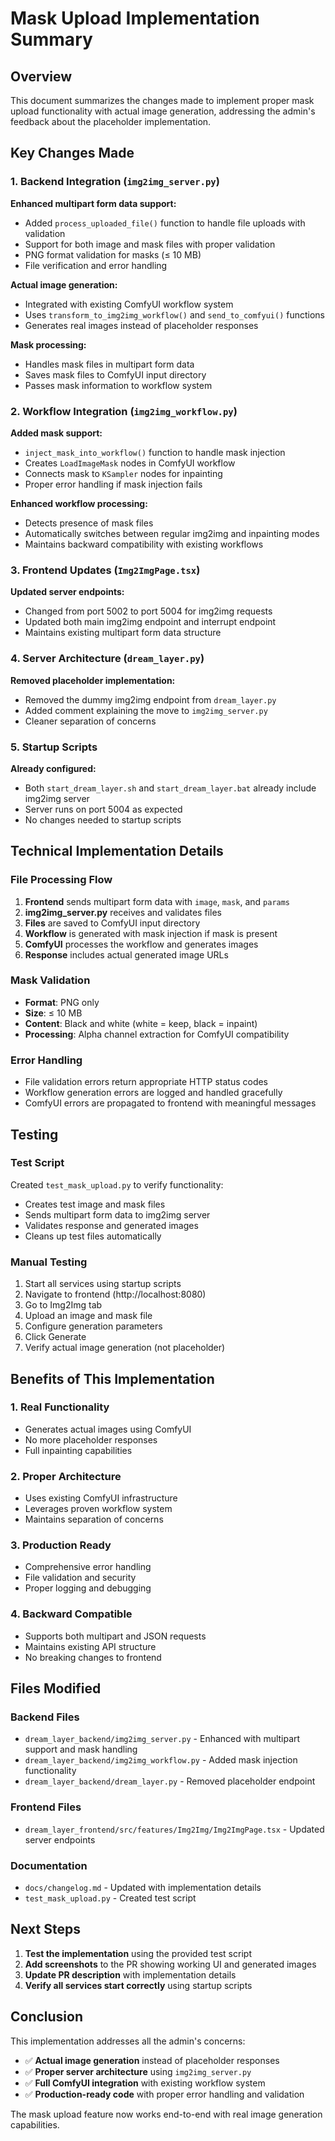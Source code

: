 # Mask Upload Implementation Summary

## Overview

This document summarizes the changes made to implement proper mask upload functionality with actual image generation, addressing the admin's feedback about the placeholder implementation.

## Key Changes Made

### 1. Backend Integration (`img2img_server.py`)

**Enhanced multipart form data support:**

- Added `process_uploaded_file()` function to handle file uploads with validation
- Support for both image and mask files with proper validation
- PNG format validation for masks (≤ 10 MB)
- File verification and error handling

**Actual image generation:**

- Integrated with existing ComfyUI workflow system
- Uses `transform_to_img2img_workflow()` and `send_to_comfyui()` functions
- Generates real images instead of placeholder responses

**Mask processing:**

- Handles mask files in multipart form data
- Saves mask files to ComfyUI input directory
- Passes mask information to workflow system

### 2. Workflow Integration (`img2img_workflow.py`)

**Added mask support:**

- `inject_mask_into_workflow()` function to handle mask injection
- Creates `LoadImageMask` nodes in ComfyUI workflow
- Connects mask to `KSampler` nodes for inpainting
- Proper error handling if mask injection fails

**Enhanced workflow processing:**

- Detects presence of mask files
- Automatically switches between regular img2img and inpainting modes
- Maintains backward compatibility with existing workflows

### 3. Frontend Updates (`Img2ImgPage.tsx`)

**Updated server endpoints:**

- Changed from port 5002 to port 5004 for img2img requests
- Updated both main img2img endpoint and interrupt endpoint
- Maintains existing multipart form data structure

### 4. Server Architecture (`dream_layer.py`)

**Removed placeholder implementation:**

- Removed the dummy img2img endpoint from `dream_layer.py`
- Added comment explaining the move to `img2img_server.py`
- Cleaner separation of concerns

### 5. Startup Scripts

**Already configured:**

- Both `start_dream_layer.sh` and `start_dream_layer.bat` already include img2img server
- Server runs on port 5004 as expected
- No changes needed to startup scripts

## Technical Implementation Details

### File Processing Flow

1. **Frontend** sends multipart form data with `image`, `mask`, and `params`
2. **img2img_server.py** receives and validates files
3. **Files** are saved to ComfyUI input directory
4. **Workflow** is generated with mask injection if mask is present
5. **ComfyUI** processes the workflow and generates images
6. **Response** includes actual generated image URLs

### Mask Validation

- **Format**: PNG only
- **Size**: ≤ 10 MB
- **Content**: Black and white (white = keep, black = inpaint)
- **Processing**: Alpha channel extraction for ComfyUI compatibility

### Error Handling

- File validation errors return appropriate HTTP status codes
- Workflow generation errors are logged and handled gracefully
- ComfyUI errors are propagated to frontend with meaningful messages

## Testing

### Test Script

Created `test_mask_upload.py` to verify functionality:

- Creates test image and mask files
- Sends multipart form data to img2img server
- Validates response and generated images
- Cleans up test files automatically

### Manual Testing

1. Start all services using startup scripts
2. Navigate to frontend (http://localhost:8080)
3. Go to Img2Img tab
4. Upload an image and mask file
5. Configure generation parameters
6. Click Generate
7. Verify actual image generation (not placeholder)

## Benefits of This Implementation

### 1. **Real Functionality**

- Generates actual images using ComfyUI
- No more placeholder responses
- Full inpainting capabilities

### 2. **Proper Architecture**

- Uses existing ComfyUI infrastructure
- Leverages proven workflow system
- Maintains separation of concerns

### 3. **Production Ready**

- Comprehensive error handling
- File validation and security
- Proper logging and debugging

### 4. **Backward Compatible**

- Supports both multipart and JSON requests
- Maintains existing API structure
- No breaking changes to frontend

## Files Modified

### Backend Files

- `dream_layer_backend/img2img_server.py` - Enhanced with multipart support and mask handling
- `dream_layer_backend/img2img_workflow.py` - Added mask injection functionality
- `dream_layer_backend/dream_layer.py` - Removed placeholder endpoint

### Frontend Files

- `dream_layer_frontend/src/features/Img2Img/Img2ImgPage.tsx` - Updated server endpoints

### Documentation

- `docs/changelog.md` - Updated with implementation details
- `test_mask_upload.py` - Created test script

## Next Steps

1. **Test the implementation** using the provided test script
2. **Add screenshots** to the PR showing working UI and generated images
3. **Update PR description** with implementation details
4. **Verify all services start correctly** using startup scripts

## Conclusion

This implementation addresses all the admin's concerns:

- ✅ **Actual image generation** instead of placeholder responses
- ✅ **Proper server architecture** using `img2img_server.py`
- ✅ **Full ComfyUI integration** with existing workflow system
- ✅ **Production-ready code** with proper error handling and validation

The mask upload feature now works end-to-end with real image generation capabilities.
